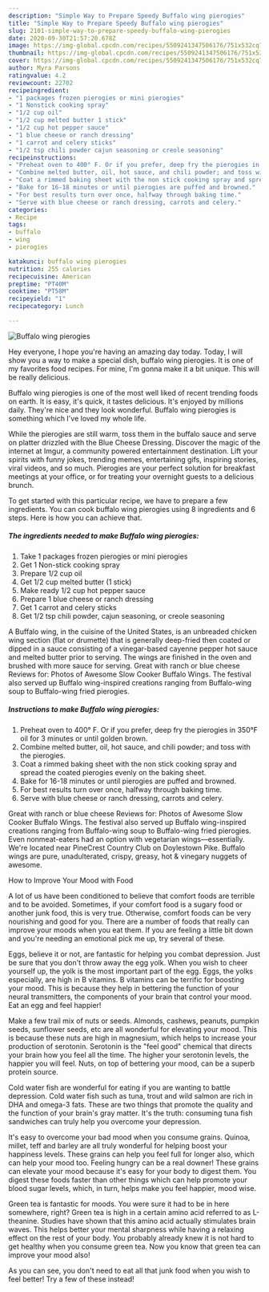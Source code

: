 ```yaml
---
description: "Simple Way to Prepare Speedy Buffalo wing pierogies"
title: "Simple Way to Prepare Speedy Buffalo wing pierogies"
slug: 2101-simple-way-to-prepare-speedy-buffalo-wing-pierogies
date: 2020-09-30T21:57:20.678Z
image: https://img-global.cpcdn.com/recipes/5509241347506176/751x532cq70/buffalo-wing-pierogies-recipe-main-photo.jpg
thumbnail: https://img-global.cpcdn.com/recipes/5509241347506176/751x532cq70/buffalo-wing-pierogies-recipe-main-photo.jpg
cover: https://img-global.cpcdn.com/recipes/5509241347506176/751x532cq70/buffalo-wing-pierogies-recipe-main-photo.jpg
author: Myra Parsons
ratingvalue: 4.2
reviewcount: 22702
recipeingredient:
- "1 packages frozen pierogies or mini pierogies"
- "1 Nonstick cooking spray"
- "1/2 cup oil"
- "1/2 cup melted butter 1 stick"
- "1/2 cup hot pepper sauce"
- "1 blue cheese or ranch dressing"
- "1 carrot and celery sticks"
- "1/2 tsp chili powder cajun seasoning or creole seasoning"
recipeinstructions:
- "Preheat oven to 400° F. Or if you prefer, deep fry the pierogies in 350°F oil for 3 minutes or until golden brown."
- "Combine melted butter, oil, hot sauce, and chili powder; and toss with the pierogies."
- "Coat a rimmed baking sheet with the non stick cooking spray and spread the coated pierogies evenly on the baking sheet."
- "Bake for 16-18 minutes or until pierogies are puffed and browned."
- "For best results turn over once, halfway through baking time."
- "Serve with blue cheese or ranch dressing, carrots and celery."
categories:
- Recipe
tags:
- buffalo
- wing
- pierogies

katakunci: buffalo wing pierogies 
nutrition: 255 calories
recipecuisine: American
preptime: "PT40M"
cooktime: "PT58M"
recipeyield: "1"
recipecategory: Lunch

---
```



![Buffalo wing pierogies](https://img-global.cpcdn.com/recipes/5509241347506176/751x532cq70/buffalo-wing-pierogies-recipe-main-photo.jpg)

Hey everyone, I hope you're having an amazing day today. Today, I will show you a way to make a special dish, buffalo wing pierogies. It is one of my favorites food recipes. For mine, I'm gonna make it a bit unique. This will be really delicious.

Buffalo wing pierogies is one of the most well liked of recent trending foods on earth. It is easy, it's quick, it tastes delicious. It's enjoyed by millions daily. They're nice and they look wonderful. Buffalo wing pierogies is something which I've loved my whole life.

While the pierogies are still warm, toss them in the buffalo sauce and serve on platter drizzled with the Blue Cheese Dressing. Discover the magic of the internet at Imgur, a community powered entertainment destination. Lift your spirits with funny jokes, trending memes, entertaining gifs, inspiring stories, viral videos, and so much. Pierogies are your perfect solution for breakfast meetings at your office, or for treating your overnight guests to a delicious brunch.


To get started with this particular recipe, we have to prepare a few ingredients. You can cook buffalo wing pierogies using 8 ingredients and 6 steps. Here is how you can achieve that.

<!--inarticleads1-->

##### The ingredients needed to make Buffalo wing pierogies:

1. Take 1 packages frozen pierogies or mini pierogies
1. Get 1 Non-stick cooking spray
1. Prepare 1/2 cup oil
1. Get 1/2 cup melted butter (1 stick)
1. Make ready 1/2 cup hot pepper sauce
1. Prepare 1 blue cheese or ranch dressing
1. Get 1 carrot and celery sticks
1. Get 1/2 tsp chili powder, cajun seasoning, or creole seasoning


A Buffalo wing, in the cuisine of the United States, is an unbreaded chicken wing section (flat or drumette) that is generally deep-fried then coated or dipped in a sauce consisting of a vinegar-based cayenne pepper hot sauce and melted butter prior to serving. The wings are finished in the oven and brushed with more sauce for serving. Great with ranch or blue cheese Reviews for: Photos of Awesome Slow Cooker Buffalo Wings. The festival also served up Buffalo wing-inspired creations ranging from Buffalo-wing soup to Buffalo-wing fried pierogies. 

<!--inarticleads2-->

##### Instructions to make Buffalo wing pierogies:

1. Preheat oven to 400° F. Or if you prefer, deep fry the pierogies in 350°F oil for 3 minutes or until golden brown.
1. Combine melted butter, oil, hot sauce, and chili powder; and toss with the pierogies.
1. Coat a rimmed baking sheet with the non stick cooking spray and spread the coated pierogies evenly on the baking sheet.
1. Bake for 16-18 minutes or until pierogies are puffed and browned.
1. For best results turn over once, halfway through baking time.
1. Serve with blue cheese or ranch dressing, carrots and celery.


Great with ranch or blue cheese Reviews for: Photos of Awesome Slow Cooker Buffalo Wings. The festival also served up Buffalo wing-inspired creations ranging from Buffalo-wing soup to Buffalo-wing fried pierogies. Even nonmeat-eaters had an option with vegetarian wings—essentially. We&#39;re located near PineCrest Country Club on Doylestown Pike. Buffalo wings are pure, unadulterated, crispy, greasy, hot &amp; vinegary nuggets of awesome. 

How to Improve Your Mood with Food


A lot of us have been conditioned to believe that comfort foods are terrible and to be avoided. Sometimes, if your comfort food is a sugary food or another junk food, this is very true. Otherwise, comfort foods can be very nourishing and good for you. There are a number of foods that really can improve your moods when you eat them. If you are feeling a little bit down and you're needing an emotional pick me up, try several of these.

Eggs, believe it or not, are fantastic for helping you combat depression. Just be sure that you don't throw away the egg yolk. When you wish to cheer yourself up, the yolk is the most important part of the egg. Eggs, the yolks especially, are high in B vitamins. B vitamins can be terrific for boosting your mood. This is because they help in bettering the function of your neural transmitters, the components of your brain that control your mood. Eat an egg and feel happier!

Make a few trail mix of nuts or seeds. Almonds, cashews, peanuts, pumpkin seeds, sunflower seeds, etc are all wonderful for elevating your mood. This is because these nuts are high in magnesium, which helps to increase your production of serotonin. Serotonin is the "feel good" chemical that directs your brain how you feel all the time. The higher your serotonin levels, the happier you will feel. Nuts, on top of bettering your mood, can be a superb protein source.

Cold water fish are wonderful for eating if you are wanting to battle depression. Cold water fish such as tuna, trout and wild salmon are rich in DHA and omega-3 fats. These are two things that promote the quality and the function of your brain's gray matter. It's the truth: consuming tuna fish sandwiches can truly help you overcome your depression. 

It's easy to overcome your bad mood when you consume grains. Quinoa, millet, teff and barley are all truly wonderful for helping boost your happiness levels. These grains can help you feel full for longer also, which can help your mood too. Feeling hungry can be a real downer! These grains can elevate your mood because it's easy for your body to digest them. You digest these foods faster than other things which can help promote your blood sugar levels, which, in turn, helps make you feel happier, mood wise.

Green tea is fantastic for moods. You were sure it had to be in here somewhere, right? Green tea is high in a certain amino acid referred to as L-theanine. Studies have shown that this amino acid actually stimulates brain waves. This helps better your mental sharpness while having a relaxing effect on the rest of your body. You probably already knew it is not hard to get healthy when you consume green tea. Now you know that green tea can improve your mood also!

As you can see, you don't need to eat all that junk food when you wish to feel better! Try a few of these instead!

